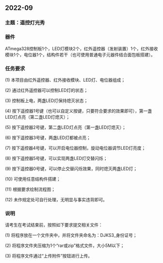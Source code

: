 ## 2022-09

### **主题：遥控灯光秀**

### **器件**

ATmega328控制板1个，LED灯模块2个，红外遥控器（发射装置）1个，红外接收模块1个，电位器1个，结构件若干（也可使用普通电子元器件结合面包板搭建）。

###  **任务要求** 

(1) 本项目由红外遥控器、红外接收模块、LED灯、电位器组成；

(2) 通过红外遥控器可以控制LED灯的状态；

(3) 控制板上电，两盏LED灯保持熄灭状态；

(4) 按下遥控器1号键（也可以自定义按键，只要符合要求的效果即可），第一盏LED灯点亮（第二盏LED灯熄灭）；

(5) 按下遥控器2号键，第二盏LED灯点亮（第一盏LED灯熄灭）；

(6) 按下遥控器3号键，两盏LED灯都被点亮；

(7) 按下遥控器4号键，可以开启电位器控制，旋动电位器调节LED灯亮度；

(8) 按下遥控器5号键，可以实现两盏LED灯交替闪烁；

(9) 按下遥控器0号键，可以停止交替闪烁效果，同时熄灭两盏LED灯；

(10)   可使用任意结构件搭建；

(11)   根据要求绘制流程图；

(12)   未作规定处可自行处理，无明显与事实违背即可。

### **说明**

请考生在考试结束前，按照如下要求提交相关文件：

(1) 将程序放在一个文件夹中，并将文件夹命名为：DJKS3_身份证号；

(2) 将程序文件夹压缩为1个“rar或zip”格式文件，大小5M以下；

(3) 将程序文件通过“上传附件”按钮进行上传。